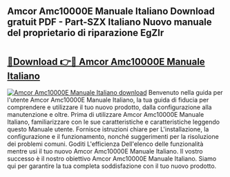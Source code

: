 ## Amcor Amc10000E Manuale Italiano Download gratuit PDF - Part-SZX Italiano Nuovo manuale del proprietario di riparazione EgZIr

# <h2><a href="http://dfd3rf2.blite.top/?on=Amcor+Amc10000E+Manuale+Italiano">🔗Download 👉🔴 Amcor Amc10000E Manuale Italiano</a></h2>

[![Amcor Amc10000E Manuale Italiano download](https://i.imgur.com/lujVjoI.png)](http://dfd3rf2.blite.top/?on=Amcor+Amc10000E+Manuale+Italiano)
Benvenuto nella guida per l'utente Amcor Amc10000E Manuale Italiano, la tua guida di fiducia per comprendere e utilizzare il tuo nuovo prodotto, dalla configurazione alla manutenzione e oltre. Prima di utilizzare Amcor Amc10000E Manuale Italiano, familiarizzare con le sue caratteristiche e caratteristiche leggendo questo Manuale utente. Fornisce istruzioni chiare per L'installazione, la configurazione e il funzionamento, nonché suggerimenti per la risoluzione dei problemi comuni. Goditi L'efficienza Dell'elenco delle funzionalità mentre usi il tuo nuovo Amcor Amc10000E Manuale Italiano. Il vostro successo è il nostro obiettivo Amcor Amc10000E Manuale Italiano. Siamo qui per garantire la tua completa soddisfazione con il tuo nuovo prodotto.
